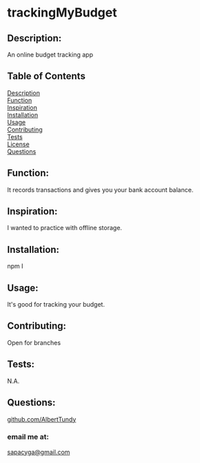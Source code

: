 # trackingMyBudget

## Description:

An online budget tracking app<br/>

## Table of Contents

[Description](#Description)<br/>
[Function](#Function)<br/>
[Inspiration](#Inspiration)<br/>
[Installation](#Installation)<br/>
[Usage](#Usage)<br/>
[Contributing](#Contributing)<br/>
[Tests](#Tests)<br/>
[License](#License)<br/>
[Questions](#Questions)<br/>

## Function:

It records transactions and gives you your bank account balance.<br/>

## Inspiration:

I wanted to practice with offline storage.<br/>

## Installation:

npm I<br/>

## Usage:

It's good for tracking your budget. <br/>

## Contributing:

Open for branches

## Tests:

N.A.

## Questions:

[github.com/AlbertTundy](http://github.com/AlbertTundy)<br/>

### email me at:

sapacyga@gmail.com
